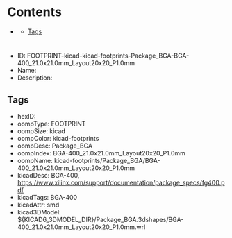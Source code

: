 



Contents
========

* [](#)
	* [Tags](#tags)

# 

- ID: FOOTPRINT-kicad-kicad-footprints-Package_BGA-BGA-400_21.0x21.0mm_Layout20x20_P1.0mm
- Name: 
- Description: 

## Tags

- hexID: 
- oompType: FOOTPRINT
- oompSize: kicad
- oompColor: kicad-footprints
- oompDesc: Package_BGA
- oompIndex: BGA-400_21.0x21.0mm_Layout20x20_P1.0mm
- oompName: kicad-footprints/Package_BGA/BGA-400_21.0x21.0mm_Layout20x20_P1.0mm
- kicadDesc: BGA-400, https://www.xilinx.com/support/documentation/package_specs/fg400.pdf
- kicadTags: BGA-400
- kicadAttr: smd
- kicad3DModel: ${KICAD6_3DMODEL_DIR}/Package_BGA.3dshapes/BGA-400_21.0x21.0mm_Layout20x20_P1.0mm.wrl
